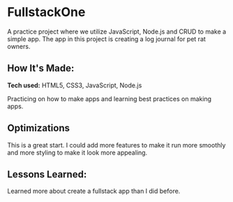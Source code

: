 # FullstackOne
A practice project where we utilize JavaScript, Node.js and CRUD to make a simple app. The app in this project is creating a log journal for pet rat owners.

## How It's Made:

**Tech used:** HTML5, CSS3, JavaScript, Node.js

Practicing on how to make apps and learning best practices on making apps.

## Optimizations

This is a great start. I could add more features to make it run more smoothly and more styling to make it look more appealing.

## Lessons Learned:

Learned more about create a fullstack app than I did before.